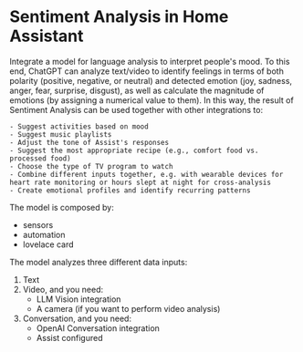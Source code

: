 # Sentiment Analysis in Home Assistant

Integrate a model for language analysis to interpret people's mood.
To this end, ChatGPT can analyze text/video to identify feelings in terms of both polarity (positive, negative, or neutral) and detected emotion (joy, sadness, anger, fear, surprise, disgust), as well as calculate the magnitude of emotions (by assigning a numerical value to them).
In this way, the result of Sentiment Analysis can be used together with other integrations to:

    - Suggest activities based on mood
    - Suggest music playlists
    - Adjust the tone of Assist's responses
    - Suggest the most appropriate recipe (e.g., comfort food vs. processed food)
    - Choose the type of TV program to watch
    - Combine different inputs together, e.g. with wearable devices for heart rate monitoring or hours slept at night for cross-analysis
    - Create emotional profiles and identify recurring patterns

The model is composed by:
- sensors
- automation
- lovelace card

The model analyzes three different data inputs:
1) Text
2) Video, and you need:
   - LLM Vision integration
   - A camera (if you want to perform video analysis)
3) Conversation, and you need:
   - OpenAI Conversation integration
   - Assist configured
